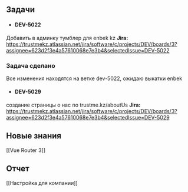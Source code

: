 ## Задачи
- #### DEV-5022 
Добавить в админку тумблер для enbek kz
**Jira:** https://trustmekz.atlassian.net/jira/software/c/projects/DEV/boards/3?assignee=623d2f3e4a57610068e7e3b4&selectedIssue=DEV-5022

### Задача сделано
Все изменения находятся на ветке dev-5022, ожидаю выкатки enbek

- #### DEV-5029
создание страницы о нас по trustme.kz/aboutUs
**Jira:** https://trustmekz.atlassian.net/jira/software/c/projects/DEV/boards/3?assignee=623d2f3e4a57610068e7e3b4&selectedIssue=DEV-5029

## Новые знания 
[[Vue Router 3]]
## Отчет
[[Настройка для компании]]


